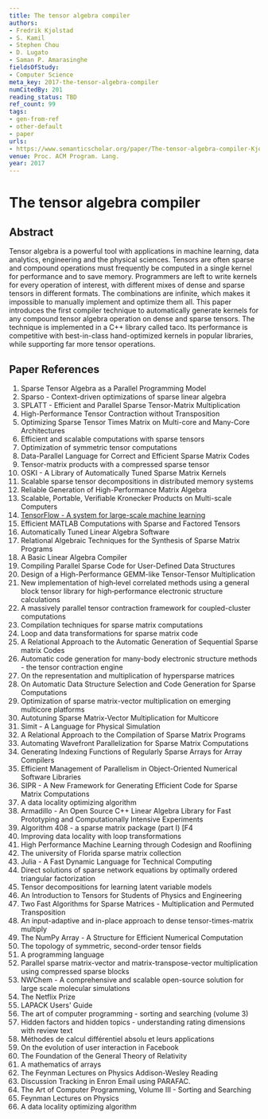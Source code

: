 ```yaml
---
title: The tensor algebra compiler
authors:
- Fredrik Kjolstad
- S. Kamil
- Stephen Chou
- D. Lugato
- Saman P. Amarasinghe
fieldsOfStudy:
- Computer Science
meta_key: 2017-the-tensor-algebra-compiler
numCitedBy: 201
reading_status: TBD
ref_count: 99
tags:
- gen-from-ref
- other-default
- paper
urls:
- https://www.semanticscholar.org/paper/The-tensor-algebra-compiler-Kjolstad-Kamil/c2e1139691c3a337831e36ee7afeab8817ab5d48?sort=total-citations
venue: Proc. ACM Program. Lang.
year: 2017
---
```


# The tensor algebra compiler

## Abstract

Tensor algebra is a powerful tool with applications in machine learning, data analytics, engineering and the physical sciences. Tensors are often sparse and compound operations must frequently be computed in a single kernel for performance and to save memory. Programmers are left to write kernels for every operation of interest, with different mixes of dense and sparse tensors in different formats. The combinations are infinite, which makes it impossible to manually implement and optimize them all. This paper introduces the first compiler technique to automatically generate kernels for any compound tensor algebra operation on dense and sparse tensors. The technique is implemented in a C++ library called taco. Its performance is competitive with best-in-class hand-optimized kernels in popular libraries, while supporting far more tensor operations.

## Paper References

1. Sparse Tensor Algebra as a Parallel Programming Model
2. Sparso - Context-driven optimizations of sparse linear algebra
3. SPLATT - Efficient and Parallel Sparse Tensor-Matrix Multiplication
4. High-Performance Tensor Contraction without Transposition
5. Optimizing Sparse Tensor Times Matrix on Multi-core and Many-Core Architectures
6. Efficient and scalable computations with sparse tensors
7. Optimization of symmetric tensor computations
8. Data-Parallel Language for Correct and Efficient Sparse Matrix Codes
9. Tensor-matrix products with a compressed sparse tensor
10. OSKI - A Library of Automatically Tuned Sparse Matrix Kernels
11. Scalable sparse tensor decompositions in distributed memory systems
12. Reliable Generation of High-Performance Matrix Algebra
13. Scalable, Portable, Verifiable Kronecker Products on Multi-scale Computers
14. [TensorFlow - A system for large-scale machine learning](2016-tensorflow.md)
15. Efficient MATLAB Computations with Sparse and Factored Tensors
16. Automatically Tuned Linear Algebra Software
17. Relational Algebraic Techniques for the Synthesis of Sparse Matrix Programs
18. A Basic Linear Algebra Compiler
19. Compiling Parallel Sparse Code for User-Defined Data Structures
20. Design of a High-Performance GEMM-like Tensor-Tensor Multiplication
21. New implementation of high‐level correlated methods using a general block tensor library for high‐performance electronic structure calculations
22. A massively parallel tensor contraction framework for coupled-cluster computations
23. Compilation techniques for sparse matrix computations
24. Loop and data transformations for sparse matrix code
25. A Relational Approach to the Automatic Generation of Sequential Sparse matrix Codes
26. Automatic code generation for many-body electronic structure methods - the tensor contraction engine
27. On the representation and multiplication of hypersparse matrices
28. On Automatic Data Structure Selection and Code Generation for Sparse Computations
29. Optimization of sparse matrix-vector multiplication on emerging multicore platforms
30. Autotuning Sparse Matrix-Vector Multiplication for Multicore
31. Simit - A Language for Physical Simulation
32. A Relational Approach to the Compilation of Sparse Matrix Programs
33. Automating Wavefront Parallelization for Sparse Matrix Computations
34. Generating Indexing Functions of Regularly Sparse Arrays for Array Compilers
35. Efficient Management of Parallelism in Object-Oriented Numerical Software Libraries
36. SIPR - A New Framework for Generating Efficient Code for Sparse Matrix Computations
37. A data locality optimizing algorithm
38. Armadillo - An Open Source C++ Linear Algebra Library for Fast Prototyping and Computationally Intensive Experiments
39. Algorithm 408 - a sparse matrix package (part I) [F4
40. Improving data locality with loop transformations
41. High Performance Machine Learning through Codesign and Rooflining
42. The university of Florida sparse matrix collection
43. Julia - A Fast Dynamic Language for Technical Computing
44. Direct solutions of sparse network equations by optimally ordered triangular factorization
45. Tensor decompositions for learning latent variable models
46. An Introduction to Tensors for Students of Physics and Engineering
47. Two Fast Algorithms for Sparse Matrices - Multiplication and Permuted Transposition
48. An input-adaptive and in-place approach to dense tensor-times-matrix multiply
49. The NumPy Array - A Structure for Efficient Numerical Computation
50. The topology of symmetric, second-order tensor fields
51. A programming language
52. Parallel sparse matrix-vector and matrix-transpose-vector multiplication using compressed sparse blocks
53. NWChem - A comprehensive and scalable open-source solution for large scale molecular simulations
54. The Netflix Prize
55. LAPACK Users' Guide
56. The art of computer programming - sorting and searching (volume 3)
57. Hidden factors and hidden topics - understanding rating dimensions with review text
58. Méthodes de calcul différentiel absolu et leurs applications
59. On the evolution of user interaction in Facebook
60. The Foundation of the General Theory of Relativity
61. A mathematics of arrays
62. The Feynman Lectures on Physics Addison-Wesley Reading
63. Discussion Tracking in Enron Email using PARAFAC.
64. The Art of Computer Programming, Volume III - Sorting and Searching
65. Feynman Lectures on Physics
66. A data locality optimizing algorithm
